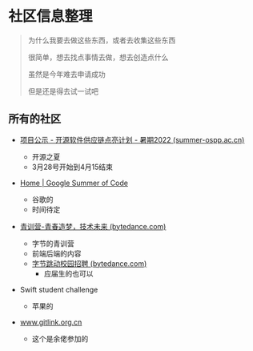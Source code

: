 # 社区信息整理

> 为什么我要去做这些东西，或者去收集这些东西
>
> 很简单，想去找点事情去做，想去创造点什么
>
> 虽然是今年难去申请成功
>
> 但是还是得去试一试吧

## 所有的社区

- [项目公示 - 开源软件供应链点亮计划 - 暑期2022  (summer-ospp.ac.cn)](https://summer-ospp.ac.cn/#/org)
  - 开源之夏
  - 3月28号开始到4月15结束

- [Home | Google Summer of Code](https://summerofcode.withgoogle.com/)
  - 谷歌的
  - 时间待定
- [青训营-青春造梦，技术未来 (bytedance.com)](https://youthcamp.bytedance.com/)
  - 字节的青训营
  - 前端后端的内容
  - [字节跳动校园招聘 (bytedance.com)](https://jobs.bytedance.com/campus/position?keywords=夏令营&category=&location=CT_154&project=&type=2&job_hot_flag=&current=1&limit=10&functionCategory=)
    - 应届生的也可以
- Swift student challenge
  - 苹果的
- www.gitlink.org.cn
  - 这个是余佬参加的